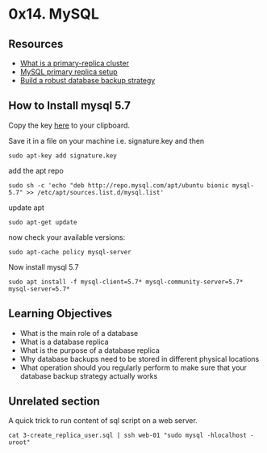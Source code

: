 # 0x14. MySQL

## Resources

* [What is a primary-replica cluster](https://www.digitalocean.com/community/tutorials/how-to-choose-a-redundancy-plan-to-ensure-high-availability#sql-replication)
* [MySQL primary replica setup](https://www.digitalocean.com/community/tutorials/how-to-set-up-replication-in-mysql)
* [Build a robust database backup strategy](https://www.databasejournal.com/ms-sql/developing-a-sql-server-backup-strategy/)

## How to Install mysql 5.7

Copy the key [here](https://dev.mysql.com/doc/refman/5.7/en/checking-gpg-signature.html) to your clipboard.

Save it in a file on your machine i.e. signature.key and then

    sudo apt-key add signature.key

add the apt repo

    sudo sh -c 'echo "deb http://repo.mysql.com/apt/ubuntu bionic mysql-5.7" >> /etc/apt/sources.list.d/mysql.list'

update apt

    sudo apt-get update

now check your available versions:

    sudo apt-cache policy mysql-server

Now install mysql 5.7

    sudo apt install -f mysql-client=5.7* mysql-community-server=5.7* mysql-server=5.7*

## Learning Objectives

* What is the main role of a database
* What is a database replica
* What is the purpose of a database replica
* Why database backups need to be stored in different physical locations
* What operation should you regularly perform to make sure that your database backup strategy actually works

## Unrelated section

A quick trick to run content of sql script on a web server.

    cat 3-create_replica_user.sql | ssh web-01 "sudo mysql -hlocalhost -uroot"

